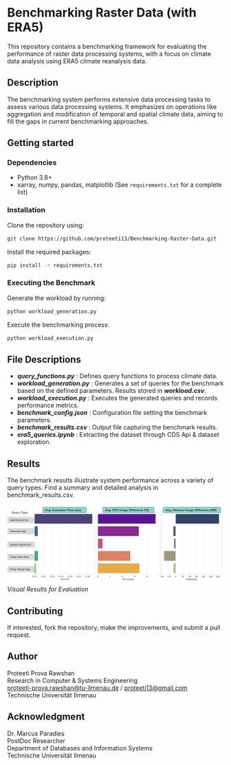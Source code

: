 # Benchmarking Raster Data (with ERA5)

This repository contains a benchmarking framework for evaluating the performance of raster data processing systems, with a focus on climate data analysis using ERA5 climate reanalysis data.

## Description

The benchmarking system performs extensive data processing tasks to assess various data processing systems. It emphasizes on operations like aggregation and modification of temporal and spatial climate data, aiming to fill the gaps in current benchmarking approaches.

## Getting started

### Dependencies

- Python 3.8+
- xarray, numpy, pandas, matplotlib (See `requirements.txt` for a complete list)

### Installation

Clone the repository using:

```bash
git clone https://github.com/proteeti13/Benchmarking-Raster-Data.git

```

Install the required packages:

```bash
pip install -r requirements.txt
```

### Executing the Benchmark
Generate the workload by running:

```bash
python workload_generation.py
```
Execute the benchmarking process:

```bash
python workload_execution.py
```

## File Descriptions

- **_query_functions.py_** : Defines query functions to process climate data.
- **_workload_generation.py_** : Generates a set of queries for the benchmark based on the defined parameters. Results stored in **_workload.csv_**.
- **_workload_execution.py_** : Executes the generated queries and records performance metrics.
- **_benchmark_config.json_** : Configuration file setting the benchmark parameters.
- **_benchmark_results.csv_** : Output file capturing the benchmark results.
- **_era5_queries.ipynb_** : Extracting the dataset through CDS Api & dataset exploration.


## Results

The benchmark results illustrate system performance across a variety of query types. Find a summary and detailed analysis in benchmark_results.csv.


![Benchmark Results](benchmark_results_plot.png)
*Visual Results for Evaluation*

## Contributing
If interested, fork the repository, make the improvements, and submit a pull request.

## Author
Proteeti Prova Rawshan \
Research in Computer & Systems Engineering\
proteeti-prova.rawshan@tu-ilmenau.de / proteeti13@gmail.com\
Technische Universität Ilmenau

## Acknowledgment
Dr. Marcus Paradies\
PostDoc Researcher\
Department of Databases and Information Systems\
Technische Universität Ilmenau 
